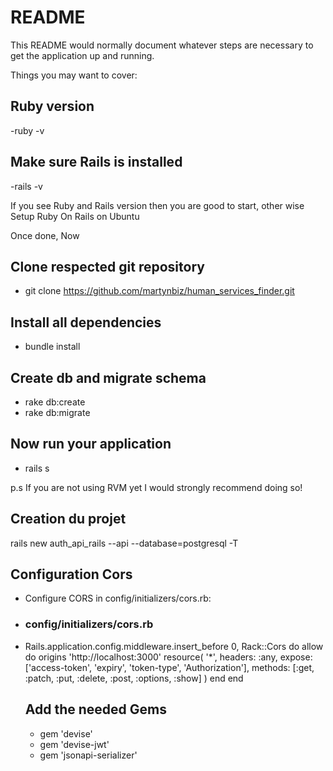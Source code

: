 # README

This README would normally document whatever steps are necessary to get the
application up and running.

Things you may want to cover:

## Ruby version

-ruby -v

## Make sure Rails is installed

-rails -v

If you see Ruby and Rails version then you are good to start, other wise Setup Ruby On Rails on Ubuntu

Once done, Now

## Clone respected git repository

- git clone https://github.com/martynbiz/human_services_finder.git

## Install all dependencies

- bundle install

## Create db and migrate schema

- rake db:create
- rake db:migrate

## Now run your application

- rails s

p.s If you are not using RVM yet I would strongly recommend doing so!

## Creation du projet

rails new auth_api_rails --api --database=postgresql -T

## Configuration Cors

- Configure CORS in config/initializers/cors.rb:
- ### config/initializers/cors.rb
- Rails.application.config.middleware.insert_before 0, Rack::Cors do
  allow do
  origins 'http://localhost:3000'
  resource(
  '\*',
  headers: :any,
  expose: ['access-token', 'expiry', 'token-type', 'Authorization'],
  methods: [:get, :patch, :put, :delete, :post, :options, :show]
  )
  end
  end
  ## Add the needed Gems
  - gem 'devise'
  - gem 'devise-jwt'
  - gem 'jsonapi-serializer'

